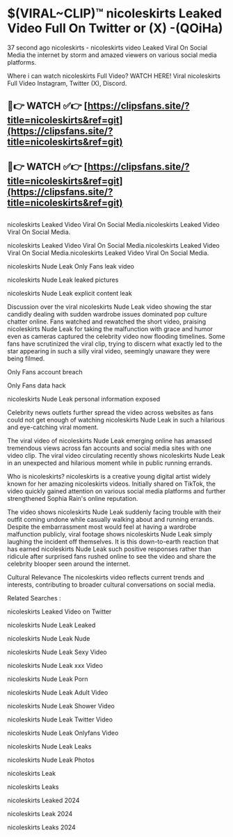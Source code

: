 # $(VIRAL~CLIP)™ nicoleskirts Leaked Video Full On Twitter or (X) -(QOiHa)
37 second ago nicoleskirts - nicoleskirts video Leaked Viral On Social Media the internet by storm and amazed viewers on various social media platforms.

Where i can watch nicoleskirts Full Video? WATCH HERE! Viral nicoleskirts Full Video Instagram, Twitter (X), Discord.

## 🔴👉 WATCH ✅👉 [https://clipsfans.site/?title=nicoleskirts&ref=git](https://clipsfans.site/?title=nicoleskirts&ref=git)
## 🔴👉 WATCH ✅👉 [https://clipsfans.site/?title=nicoleskirts&ref=git](https://clipsfans.site/?title=nicoleskirts&ref=git)
##
nicoleskirts Leaked Video Viral On Social Media.nicoleskirts Leaked Video Viral On Social Media.

nicoleskirts Leaked Video Viral On Social Media.nicoleskirts Leaked Video Viral On Social Media.nicoleskirts Leaked Video Viral On Social Media.

nicoleskirts Nude Leak Only Fans leak video

nicoleskirts Nude Leak leaked pictures

nicoleskirts Nude Leak explicit content leak

Discussion over the viral nicoleskirts Nude Leak video showing the star candidly dealing with sudden wardrobe issues dominated pop culture chatter online. Fans watched and rewatched the short video, praising nicoleskirts Nude Leak for taking the malfunction with grace and humor even as cameras captured the celebrity video now flooding timelines. Some fans have scrutinized the viral clip, trying to discern what exactly led to the star appearing in such a silly viral video, seemingly unaware they were being filmed.


Only Fans account breach

Only Fans data hack

nicoleskirts Nude Leak personal information exposed

Celebrity news outlets further spread the video across websites as fans could not get enough of watching nicoleskirts Nude Leak in such a hilarious and eye-catching viral moment.


The viral video of nicoleskirts Nude Leak emerging online has amassed tremendous views across fan accounts and social media sites with one video clip. The viral video circulating recently shows nicoleskirts Nude Leak in an unexpected and hilarious moment while in public running errands.


Who is nicoleskirts? nicoleskirts is a creative young digital artist widely known for her amazing nicoleskirts videos. Initially shared on TikTok, the video quickly gained attention on various social media platforms and further strengthened Sophia Rain's online reputation.

The video shows nicoleskirts Nude Leak suddenly facing trouble with their outfit coming undone while casually walking about and running errands. Despite the embarrassment most would feel at having a wardrobe malfunction publicly, viral footage shows nicoleskirts Nude Leak simply laughing the incident off themselves. It is this down-to-earth reaction that has earned nicoleskirts Nude Leak such positive responses rather than ridicule after surprised fans rushed online to see the video and share the celebrity blooper seen around the internet.

Cultural Relevance The nicoleskirts video reflects current trends and interests, contributing to broader cultural conversations on social media.

Related Searches :

nicoleskirts Leaked Video on Twitter

nicoleskirts Nude Leak Leaked

nicoleskirts Nude Leak Nude

nicoleskirts Nude Leak Sexy Video

nicoleskirts Nude Leak xxx Video

nicoleskirts Nude Leak Porn

nicoleskirts Nude Leak Adult Video

nicoleskirts Nude Leak Shower Video

nicoleskirts Nude Leak Twitter Video

nicoleskirts Nude Leak Onlyfans Video

nicoleskirts Nude Leak Leaks

nicoleskirts Nude Leak Photos

nicoleskirts Leak

nicoleskirts Leaks

nicoleskirts Leaked 2024

nicoleskirts Leak 2024

nicoleskirts Leaks 2024
